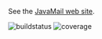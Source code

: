 See the [JavaMail web site](https://javaee.github.io/javamail).

![buildstatus](https://api.travis-ci.org/git398723/javamail.svg?branch=master)
![coverage](https://codecov.io/gh/git398723/javamail/branch/master/graph/badge.svg)
